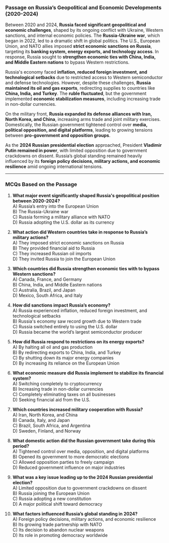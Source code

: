 ### **Passage on Russia’s Geopolitical and Economic Developments (2020-2024)**  

Between 2020 and 2024, **Russia faced significant geopolitical and economic  challenges**, shaped by its ongoing conflict with Ukraine,  Western sanctions, and internal economic policies. The **Russia-Ukraine war**, which began in 2022, led to a dramatic shift in global politics. The U.S., European  Union, and NATO allies imposed **strict economic sanctions on Russia**, targeting its **banking system,  energy exports, and technology access**. In response, Russia sought to **strengthen economic ties with China, India, and Middle Eastern nations** to bypass Western restrictions.    

Russia's economy faced **inflation, reduced foreign investment, and technological setbacks** due to restricted  access to  Western semiconductor and defense technologies. However, despite these challenges, **Russia maintained its oil and gas exports**, redirecting supplies to  countries like **China, India, and Turkey**. The **ruble fluctuated**, but the government implemented **economic stabilization measures**, including increasing trade in non-dollar currencies.  

On the military front, **Russia expanded its defense alliances with Iran,  North Korea, and China**, increasing arms  trade and joint military exercises. Domestically, the Russian government tightened control over **media, political  opposition, and digital platforms**, leading to growing tensions between **pro-government and opposition groups**.  

As the **2024 Russian presidential election** approached, President **Vladimir Putin remained in power**, with limited opposition due to government crackdowns on dissent. Russia’s global standing remained heavily influenced by its **foreign policy decisions, military actions, and economic resilience** amid ongoing international tensions.  

---  

### **MCQs Based on the Passage**  

1. **What major event significantly shaped Russia's geopolitical position between 2020-2024?**  
   A) Russia’s entry into the European Union  
   B) The Russia-Ukraine war  
   C) Russia forming a military alliance with NATO  
   D) Russia adopting the U.S. dollar as its currency  

2. **What action did Western countries take in response to Russia’s military actions?**  
   A) They imposed strict economic sanctions on Russia  
   B) They provided financial aid to Russia  
   C) They increased Russian oil imports  
   D) They invited Russia to join the European Union  

3. **Which countries did Russia strengthen economic ties with to bypass Western sanctions?**  
   A) Canada, France, and Germany  
   B) China, India, and Middle Eastern nations  
   C) Australia, Brazil, and Japan  
   D) Mexico, South Africa, and Italy  

4. **How did sanctions impact Russia’s economy?**  
   A) Russia experienced inflation, reduced foreign investment, and technological setbacks  
   B) Russia's economy saw record growth due to Western trade  
   C) Russia switched entirely to using the U.S. dollar  
   D) Russia became the world’s largest semiconductor producer  

5. **How did Russia respond to restrictions on its energy exports?**  
   A) By halting all oil and gas production  
   B) By redirecting exports to China, India, and Turkey  
   C) By shutting down its major energy companies  
   D) By increasing its reliance on the European Union  

6. **What economic measure did Russia implement to stabilize its financial system?**  
   A) Switching completely to cryptocurrency  
   B) Increasing trade in non-dollar currencies  
   C) Completely eliminating taxes on all businesses  
   D) Seeking financial aid from the U.S.  

7. **Which countries increased military cooperation with Russia?**  
   A) Iran, North Korea, and China  
   B) Canada, Italy, and Japan  
   C) Brazil, South Africa, and Argentina  
   D) Sweden, Finland, and Norway  

8. **What domestic action did the Russian government take during this period?**  
   A) Tightened control over media, opposition, and digital platforms  
   B) Opened its government to more democratic elections  
   C) Allowed opposition parties to freely campaign  
   D) Reduced government influence on major industries  

9. **What was a key issue leading up to the 2024 Russian presidential election?**  
   A) Limited opposition due to government crackdowns on dissent  
   B) Russia joining the European Union  
   C) Russia adopting a new constitution  
   D) A major political shift toward democracy  

10. **What factors influenced Russia’s global standing in 2024?**  
   A) Foreign policy decisions, military actions, and economic resilience  
   B) Its growing trade partnership with NATO  
   C) Its decision to abandon nuclear weapons  
   D) Its role in promoting democracy worldwide  
